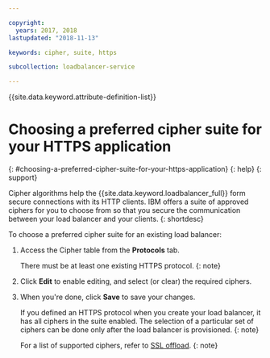 ```yaml
---

copyright:
  years: 2017, 2018
lastupdated: "2018-11-13"

keywords: cipher, suite, https

subcollection: loadbalancer-service

---
```


{{site.data.keyword.attribute-definition-list}}

# Choosing a preferred cipher suite for your HTTPS application
{: #choosing-a-preferred-cipher-suite-for-your-https-application}
{: help}
{: support}

Cipher algorithms help the {{site.data.keyword.loadbalancer_full}} form secure connections with its HTTP clients. IBM offers a suite of approved ciphers for you to choose from so that you secure the communication between your load balancer and your clients.
{: shortdesc}

To choose a preferred cipher suite for an existing load balancer:

1. Access the Cipher table from the **Protocols** tab.

	There must be at least one existing HTTPS protocol.
	{: note}

2. Click **Edit** to enable editing, and select (or clear) the required ciphers.

3. When you're done, click **Save** to save your changes.

	If you defined an HTTPS protocol when you create your load balancer, it has all ciphers in the suite enabled. The selection of a particular set of ciphers can be done only after the load balancer is provisioned.
	{: note}

	For a list of supported ciphers, refer to [SSL offload](/docs/loadbalancer-service?topic=loadbalancer-service-ssl-offload-with-ibm-cloud-load-balancer).
	{: note}
